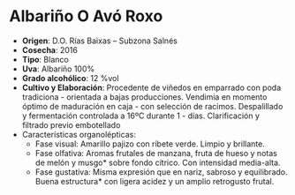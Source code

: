 # Albariño O Avó Roxo

- **Origen**: D.O. Rías Baixas – Subzona Salnés
- **Cosecha**: 2016
- **Tipo**: Blanco
- **Uva**: Albariño 100%
- **Grado alcohólico**: 12 %vol
- **Cultivo y Elaboración**: Procedente de viñedos en emparrado con poda tradiciona - orientada a bajas producciones. Vendimia en momento óptimo de maduración en caja - con selección de racimos. Despalillado y fermentación controlada a 16ºC durante 1 - días. Clarificación y filtrado previo embotellado
- Características organolépticas:
  - Fase visual: Amarillo pajizo con ribete verde. Limpio y brillante.
  - Fase olfativa: Aromas frutales de manzana, fruta de hueso y notas de melón y musgo\* sobre fondo cítrico. Con intensidad media-alta.
  - Fase gustativa: Misma expresión que en nariz, sabroso y equilibrado. Buena estructura\* con ligera acidez y un amplio retrogusto frutal.
